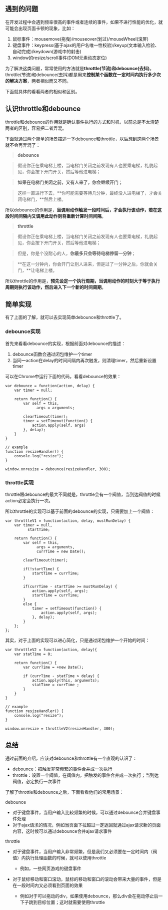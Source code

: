 ﻿## 遇到的问题

在开发过程中会遇到频率很高的事件或者连续的事件，如果不进行性能的优化，就可能会出现页面卡顿的现象，比如：

1. 鼠标事件：mousemove(拖曳)/mouseover(划过)/mouseWheel(滚屏)
2. 键盘事件：keypress(基于ajax的用户名唯一性校验)/keyup(文本输入检验、自动完成)/keydown(游戏中的射击)
3. window的resize/scroll事件(DOM元素动态定位)

为了解决这类问题，常常使用的方法就是**throttle(节流)**和**debounce(去抖)**。throttle(节流)和debounce(去抖)都是用来**控制某个函数在一定时间内执行多少次的解决方案**，两者相似而又不同。

下面就具体的看看两者的相似和区别。



## 认识throttle和debounce

throttle和debounce的作用就是确认事件执行的方式和时机，以前总是不太清楚两者的区别，容易把二者弄混。

下面就通过两个简单的场景描述一下debounce和throttle，以后想到这两个场景就不会再弄混了：

> **debounce**

> 假设你正在乘电梯上楼，当电梯门关闭之前发现有人也要乘电梯，礼貌起见，你会按下开门开关，然后等他进电梯； 

> **如果在电梯门关闭之前，又有人来了，你会继续开门；**

> 这样一直进行下去，**你可能需要等待几分钟，最终没人进电梯了，才会关闭电梯门，**然后上楼。

    
所以debounce的作用是，**当调用动作触发一段时间后，才会执行该动作，若在这段时间间隔内又调用此动作则将重新计算时间间隔**。

> **throttle**

> 假设你正在乘电梯上楼，当电梯门关闭之前发现有人也要乘电梯，礼貌起见，你会按下开门开关，然后等他进电梯；  

> 但是，你是个没耐心的人，**你最多只会等待电梯停留一分钟**；

> **在这一分钟内，你会开门让别人进来，但是过了一分钟之后，你就会关门，**让电梯上楼。

所以throttle的作用是，**预先设定一个执行周期，当调用动作的时刻大于等于执行周期则执行该动作，然后进入下一个新的时间周期**。

  
  
## 简单实现  

有了上面的了解，就可以去实现简单debounce和throttle了。

### debounce实现

首先来看看debounce的实现，根据前面对debounce的描述：

1. debounce函数会通过闭包维护一个timer
2. 当同一action在delay的时间间隔内再次触发，则清理timer，然后重新设置timer

可以在Chrome中运行下面的代码，看看debounce的效果：

    var debounce = function(action, delay) {
        var timer = null;
        
        return function() {
            var self = this, 
                  args = arguments;
                  
            clearTimeout(timer);
            timer = setTimeout(function() {
                action.apply(self, args)
            }, delay);
        }
    }
    
    // example
    function resizeHandler() {
        console.log("resize");
    }

    window.onresize = debounce(resizeHandler, 300);
      
      
### throttle实现

throttle跟debounce的最大不同就是，throttle会有一个阀值，当到达阀值的时候action必定会执行一次。  

所以throttle的实现可以基于前面的debounce的实现，只需要加上一个阀值：

    var throttleV1 = function(action, delay, mustRunDelay) {
        var timer = null,
              startTime;
              
        return function() {
            var self = this, 
                  args = arguments, 
                  currTime = new Date();
                  
            clearTimeout(timer);
            
            if(!startTime) {
                startTime = currTime;
            }
            
            if(currTime - startTime >= mustRunDelay) {
                action.apply(self, args);
                startTime = currTime;
            }
            else {
                timer = setTimeout(function() {
                    action.apply(self, args);
                }, delay);
            }
        };
    };
    
其实，对于上面的实现可以进心简化，只是通过闭包维护一个开始的时间：

    var throttleV2 = function(action, delay){
        var statTime = 0;
        
        return function() {
            var currTime = +new Date();
            
            if (currTime - statTime > delay) {
                action.apply(this, arguments);
                statTime = currTime ;
            }
        }
    }    

    // example
    function resizeHandler() {
        console.log("resize");
    }

    window.onresize = throttleV2(resizeHandler, 300);
  
  
  
## 总结

通过前面的介绍，应该对debounce和throttle有一个直观的认识了：

- debounce：把触发非常频繁的事件合并成一次执行
- throttle：设置一个阀值，在阀值内，把触发的事件合并成一次执行；当到达阀值，必定执行一次事件


了解了throttle和debounce之后，下面看看他们的常用场景：

debounce

- 对于键盘事件，当用户输入比较频繁的时候，可以通过debounce合并键盘事件处理
- 对于ajax请求的情况，例如当页面下拉超过一定返回就通过ajax请求新的页面内容，这时候可以通过debounce合并ajax请求事件

throttle

- 对于键盘事件，当用户输入非常频繁，但是我们又必须要在一定时间内（阀值）内执行处理函数的时候，就可以使用throttle

    - 例如，一些网页游戏的键盘事件
    
- 对于鼠标移动和窗口滚动，鼠标的移动和窗口的滚动会带来大量的事件，但是在一段时间内又必须看到页面的效果

    - 例如对于可以拖动的div，如果使用debounce，那么div会在拖动停止后一下子跳到目标位置；这时就需要使用throttle



